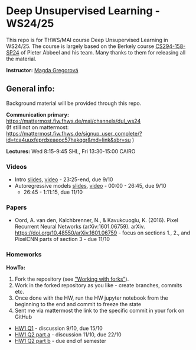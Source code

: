 # Deep Unsupervised Learning - WS24/25

This repo is for THWS/MAI course Deep Unsupervised Learning in WS24/25. The course is largely based on the Berkely course [CS294-158-SP24](https://sites.google.com/view/berkeley-cs294-158-sp24/home) of Pieter Abbeel and his team. Many thanks to them for releasing all the material.

**Instructor:** [Magda Gregorová](mailto:magda.gregorova@thws.de)

## General info:

Background material will be provided through this repo.

**Communication primary:** https://mattermost.fiw.fhws.de/mai/channels/dul_ws24  
(If still not on mattermost: https://mattermost.fiw.fhws.de/signup_user_complete/?id=tca4uuxfeprdxeaeoc57hakqqr&md=link&sbr=su )

**Lectures:** Wed 8:15-9:45 SHL, Fri 13:30-15:00 CAIRO

### Videos

* Intro [slides](https://drive.google.com/file/d/1j0BCV2ye9feD_u-rya5yhIE72p8mqbFc/view?usp=drive_link), [video](https://www.youtube.com/watch?v=tFR6Likf4VI) - 23:25-end, due 9/10
* Autoregressive models [slides](https://drive.google.com/file/d/10nR2_g1x2kUMnpwmCm1bF9WUpoYe92fX/view?usp=drive_link), [video](https://www.youtube.com/watch?v=2ojJUSMf-_g) - 00:00 - 26:45, due 9/10
  * 26:45 - 1:11:15, due 11/10

### Papers
* Oord, A. van den, Kalchbrenner, N., & Kavukcuoglu, K. (2016). Pixel Recurrent Neural Networks (arXiv:1601.06759). arXiv. https://doi.org/10.48550/arXiv.1601.06759 - focus on sections 1., 2., and PixelCNN parts of section 3 - due 11/10


### Homeworks

**HowTo:** 
1. Fork the repository (see ["Working with forks"](https://docs.github.com/en/pull-requests/collaborating-with-pull-requests/working-with-forks)).
2. Work in the forked repository as you like - create branches, commits etc.
3. Once done with the HW, run the HW jupyter notebook from the beginning to the end and commit to freeze the state
4. Sent me via mattermost the link to the specific commit in your fork on GitHub

* [HW1 Q1](homeworks/hw1/hw1_Q1.ipynb) - discussion 9/10, due 15/10
* [HW1 Q2 part a](homeworks/hw1/hw1_Q2_a.ipynb) - discussion 11/10, due 22/10
* [HW1 Q2 part b](homeworks/hw1/hw1_Q2_b_optional.ipynb) - due end of semester


